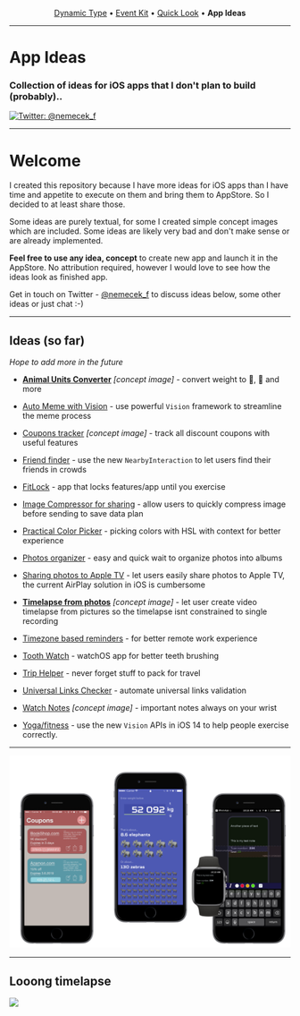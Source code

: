 <p align="center">
  <a href="https://github.com/nemecek-filip/DynamicType-ReferenceApp">Dynamic Type</a> &bull;
  <a href="https://github.com/nemecek-filip/EKEventKit.Example">Event Kit</a> &bull;
  <a href="https://github.com/nemecek-filip/QLPreviewController.Example">Quick Look</a>  	&bull;
  <b>App Ideas</b>
</p>

----
# App Ideas

### Collection of ideas for iOS apps that I don't plan to build (probably)..

[![Twitter: @nemecek_f](https://img.shields.io/badge/contact-@nemecek_f-blue.svg?style=flat)](https://twitter.com/nemecek_f)

--- 

# Welcome

I created this repository because I have more ideas for iOS apps than I have time and appetite to execute on them and bring them to AppStore. So I decided to at least share those.

Some ideas are purely textual, for some I created simple concept images which are included. Some ideas are likely very bad and don't make sense or are already implemented.

**Feel free to use any idea, concept** to create new app and launch it in the AppStore. No attribution required, however I would love to see how the ideas look as finished app.

Get in touch on Twitter - [@nemecek_f](https://twitter.com/nemecek_f) to discuss ideas below, some other ideas or just chat :-)

--- 

## Ideas (so far)

_Hope to add more in the future_

- **[Animal Units Converter](Animal-Units-Converter.md)** _[concept image]_ - convert weight to 🐘, 🦓 and more

- [Auto Meme with Vision](Auto-Meme-with-Vision.md) - use powerful `Vision` framework to streamline the meme process

- [Coupons tracker](Coupons-tracker.md) _[concept image]_ - track all discount coupons with useful features

- [Friend finder](friend-finder.md) - use the new `NearbyInteraction` to let users find their friends in crowds

- [FitLock](fit-lock.md) - app that locks features/app until you exercise

- [Image Compressor for sharing](Image-Compressor-for-Sharing.md) - allow users to quickly compress image before sending to save data plan

- [Practical Color Picker](practical-color-picker.md) - picking colors with HSL with context for better experience

- [Photos organizer](photos-organizer.md) - easy and quick wait to organize photos into albums
 
- [Sharing photos to Apple TV](Image-Sharing-to-Apple-TV.md) - let users easily share photos to Apple TV, the current AirPlay solution in iOS is cumbersome

- **[Timelapse from photos](Loong-timelapse.md)**  _[concept image]_ - let user create video timelapse from pictures so the timelapse isnt constrained to single recording

- [Timezone based reminders](Timezone-reminders.md) - for better remote work experience

- [Tooth Watch](Tooth-Watch.md) - watchOS app for better teeth brushing

- [Trip Helper](Trip-helper.md) - never forget stuff to pack for travel

- [Universal Links Checker](universal-links-checker.md) - automate universal links validation

- [Watch Notes](Watch-Notes.md) _[concept image]_ - important notes always on your wrist

- [Yoga/fitness](Yoga-fitness.md) - use the new `Vision` APIs in iOS 14 to help people exercise correctly.

---

![](ConceptImages/preview.png)

---
## Looong timelapse

![](ConceptImages/looong-timelapse.png)